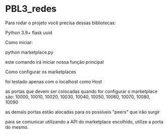 # PBL3_redes

Para rodar o projeto você precisa dessas bibliotecas:


Python 3.9+ 
flask
uuid


Como iniciar:

python marketplace.py

este comando irá iniciar nossa função principal

Como configurar os marketplaces

foi testado apenas com o localhost como Host

as portas que devem ser colocadas quando for configurar o marketplace são: 10000, 10010, 10020, 10030, 10040, 10050, 10060, 10070, 10080, 10090

as demais portas estão alocadas para os possíveis "peers" que irão surgir

para se comunicar utilizando a API do marketplace escolhido, utilize a porta do mesmo.